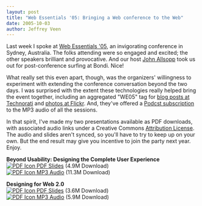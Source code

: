```yaml
---
layout: post
title: "Web Essentials '05: Bringing a Web conference to the Web"
date: 2005-10-03
author: Jeffrey Veen
---
```

Last week I spoke at <a href="http://webessentials.org/">Web Essentials '05</a>, an invigorating conference in Sydney, Australia. The folks attending were so engaged and excited; the other speakers brilliant and provocative. And our host <a href="http://westciv.typepad.com/dog_or_higher/">John Allsopp</a> took us out for post-conference surfing at Bondi. Nice!

What really set this even apart, though, was the organizers' willingness to experiment with extending the conference conversation beyond the two days. I was surprised with the extent these technologies really helped bring the event together, including an aggregated "WE05" tag for <a href="http://technorati.com/tag/WE05">blog posts at Technorati</a> and <a href="http://www.flickr.com/photos/tags/we05/">photos at Flickr</a>. And, they've offered a <a href="http://we05.com/podcast/">Podcst subscription</a> to the MP3 audio of all the sessions.

In that spirit, I've made my two presentations available as PDF downloads, with associated audio links under a Creative Commons <a href="http://creativecommons.org/licenses/by/2.0/">Attribution License</a>. The audio and slides aren't synced, so you'll have to try to keep up on your own. But the end result may give you incentive to join the party next year. Enjoy.

<strong>Beyond Usability: Designing the Complete User Experience</strong> <br /><a href="http://adaptivepath.com/events/workshops/we05/veen_beyond-usability.pdf"><img src="http://veen.com/images/icons/documents/small/pdf.gif" alt="PDF Icon" /> PDF Slides</a> (4.9M Download) <br /><a href="http://we05.com/podcast/mp3/we05-3-jeffrey-veen.mp3"><img src="http://veen.com/images/icons/documents/small/podcast.gif" alt="PDF Icon" /> MP3 Audio</a> (11.3M Download)  <br />


<strong>Designing for Web 2.0 </strong> <br /><a href="http://adaptivepath.com/events/workshops/we05/veen-web2.pdf"><img src="http://veen.com/images/icons/documents/small/pdf.gif" alt="PDF Icon" /> PDF Slides</a> (3.6M Download) <br /><a href="http://we05.com/podcast/mp3/we05-15-jeffrey-veen2.mp3"><img src="http://veen.com/images/icons/documents/small/podcast.gif" alt="PDF Icon" /> MP3 Audio</a> (5.9M Download)
